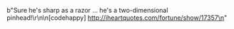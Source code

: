 b"Sure he's sharp as a razor ... he's a two-dimensional pinhead!\r\n\n[codehappy] http://iheartquotes.com/fortune/show/17357\n"